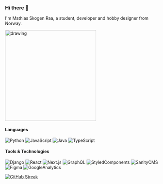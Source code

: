 ### Hi there 👋

I'm Mathias Skogen Raa, a student, developer and hobby designer from Norway.


[<img src="https://user-images.githubusercontent.com/18050179/152839783-6bcb8f24-8d2f-4783-9c1b-bd1963aa0dd7.png" alt="drawing" width="300"/>](https://github.com/mathiasraa/mathiasraa/blob/main/Portfolio_Short%20-%20Mathias%20Raa.pdf)


#### Languages
![Python](https://img.shields.io/badge/-Python-000?&logo=Python)
![JavaScript](https://img.shields.io/badge/-JavaScript-000?&logo=JavaScript)
![Java](https://img.shields.io/badge/-Java-000?&logo=Java&logoColor=007396)
![TypeScript](https://img.shields.io/badge/-TypeScript-000?&logo=TypeScript)

#### Tools & Technologies
![Django](https://img.shields.io/badge/-Django-000?&logo=Django)
![React](https://img.shields.io/badge/-React-000?&logo=React)
![Next.js](https://img.shields.io/badge/-Next.js-000?&logo=Next.js)
![GraphQL](https://img.shields.io/badge/-GraphQL-000?&logo=GraphQL)
![StyledComponents](https://img.shields.io/badge/-StyledComponents-000?&logo=StyledComponents)
![SanityCMS](https://img.shields.io/badge/-SanityCMS-000?&logo=SanityCMS)
![Figma](https://img.shields.io/badge/-Figma-000?&logo=Figma)
![GoogleAnalytics](https://img.shields.io/badge/-GoogleAnalytics-000?&logo=GoogleAnalytics)


[![GitHub Streak](http://github-readme-streak-stats.herokuapp.com?user=mathiasraa&theme=highcontrast&hide_border=true&date_format=j%20M%5B%20Y%5D)](https://git.io/streak-stats)

<!--
**mathiasraa/mathiasraa** is a ✨ _special_ ✨ repository because its `README.md` (this file) appears on your GitHub profile.

Here are some ideas to get you started:

- 🔭 I’m currently working on ...
- 🌱 I’m currently learning ...
- 👯 I’m looking to collaborate on ...
- 🤔 I’m looking for help with ...
- 💬 Ask me about ...
- 📫 How to reach me: ...
- 😄 Pronouns: ...
- ⚡ Fun fact: ...
-->
